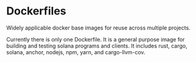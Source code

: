 # Dockerfiles

Widely applicable docker base images for reuse across multiple projects.

Currently there is only one Dockerfile. It is a general purpose image for building and testing solana programs and clients. It includes rust, cargo, solana, anchor, nodejs, npm, yarn, and cargo-llvm-cov.
